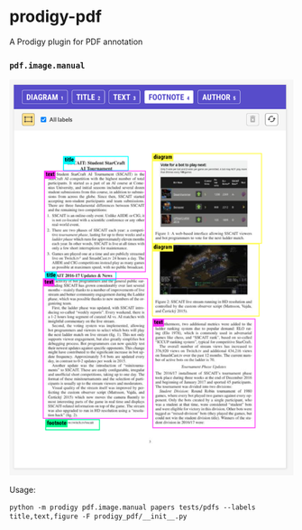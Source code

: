 # prodigy-pdf

A Prodigy plugin for PDF annotation

### `pdf.image.manual`

![](images/pdf_image_manual.png)

Usage:

```
python -m prodigy pdf.image.manual papers tests/pdfs --labels title,text,figure -F prodigy_pdf/__init__.py
```
